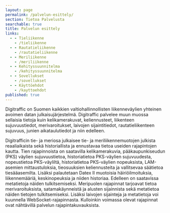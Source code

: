 ```yaml
---
layout: page
permalink: /palvelun-esittely/
section: Tietoa Palvelusta
searchable: true
title: Palvelun esittely
links:
  - - Tieliikenne
    - /tieliikenne
  - - Rautatieliikenne
    - /rautatieliikenne
  - - Meriliikenne
    - /meriliikenne
  - - Kehityssuunnitelma
    - /kehityssuunnitelma
  - - Sovellukset
    - /sovellukset
  - - Käyttöehdot
    - /kayttoehdot
published: true
---
```


Digitraffic on Suomen kaikkien valtiohallinnollisten liikenneväylien yhteinen avoimen datan julkaisujärjestelmä. Digitraffic palvelee muun muossa sellaisia tietoja kuin kelikamerakuvat, keliennusteet, liikenteen sujuvuustiedot, merivaroitukset, laivojen sijaintitiedot, rautatieliikenteen sujuvuus, junien aikataulutiedot ja niin edelleen.

Digitrafficin tie- ja meriosa julkaisee tie- ja meriliikennemuotojen julkista reaaliaikaista sekä historiallista ja ennustavaa tietoa useiden rajapintojen kautta. Tien rajapinnoista on saatavilla kelikamerakuvia, pääkaupunkiseudun (PKS) väylien sujuvuustietoa, historiatietoa PKS-väylien sujuvuudesta, nopeustietoa PKS-väyliltä, historiatietoa PKS-väylien nopeuksista, LAM-asemien mittaustuloksia, tieosuuksien keliennusteita ja vallitsevaa säätietoa tiesääasemilta. Lisäksi palautetaan Datex II muotoisia häiriöilmoituksia, liikennemääriä, keskinopeuksia ja niiden historiaa. Edelleen on saatavissa metatietoja näiden tulkitsemiseksi. Meripuolen rajapinnat tarjoavat tietoa merivaroituksista, satamakäynneistä ja alusten sijainnista sekä metatietoa näiden tietojen tulkitsemiseksi. Lisäksi laivojen sijainteja ja metatietoja voi kuunnella WebSocket-rajapinnasta. Kulloinkin voimassa olevat rajapinnat ovat nähtävillä palvelun rajapintakuvauksista.
